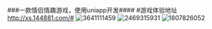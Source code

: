 ###一款情侣情趣游戏，使用uniapp开发####
#游戏体验地址 http://xs.144881.com/#
![3641111459](https://github.com/lllbbbmmm/fei/assets/48704531/6301b350-23ce-40f5-84a3-18317ff8d52e)
![2469315931](https://github.com/lllbbbmmm/fei/assets/48704531/63379de0-fbdb-4d3d-8ca5-fb4e3cac55e3)
![1807826052](https://github.com/lllbbbmmm/fei/assets/48704531/ed7cc3e2-0953-41a6-a2f8-c2e532b962ae)
